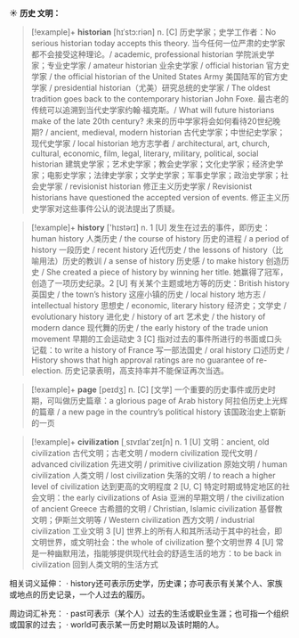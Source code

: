 ☀ <span class="category">**历史 文明：**</span>
>[!example]+ <span class="vocabulary">**historian**</span> [hɪˈstɔ:riən]
> <span class="definition">n. [C] 历史学家；史学工作者：</span>No serious historian today accepts this theory. 当今任何一位严肃的史学家都不会接受这种理论。/ academic, professional historian 学院派史学家；专业史学家 / amateur historian 业余史学家 / official historian 官方史学家 / the official historian of the United States Army 美国陆军的官方史学家 / presidential historian（尤美）研究总统的史学家 / The oldest tradition goes back to the contemporary historian John Foxe. 最古老的传统可以追溯到当代史学家约翰·福克斯。/ What will future historians make of the late 20th century? 未来的历中学家将会如何看待20世纪晚期? / ancient, medieval, modern historian 古代史学家；中世纪史学家；现代史学家 / local historian 地方志学者 / architectural, art, church, cultural, economic, film, legal, literary, military, political, social historian 建筑史学家；艺术史学家；教会史学家；文化史学家；经济史学家；电影史学家；法律史学家；文学史学家；军事史学家；政治史学家；社会史学家 / revisionist historian 修正主义历史学家 / Revisionist historians have questioned the accepted version of events. 修正主义历史学家对这些事件公认的说法提出了质疑。

>[!example]+ <span class="vocabulary">**history**</span> ['hɪstərɪ] 
> <span class="definition">n. 1 [U] 发生在过去的事件，即历史：</span>human history 人类历史 / the course of history 历史的进程 / a period of history 一段历史 / recent history 近代历史 / the lessons of history（比喻用法）历史的教训 / a sense of history 历史感 / to make history 创造历史 / She created a piece of history by winning her title. 她赢得了冠军，创造了一项历史纪录。<span class="definition">2 [U] 有关某个主题或地方等的历史：</span>British history 英国史 / the town’s history 这座小镇的历史 / local history 地方志 / intellectual history 思想史 / economic, literary history 经济史；文学史 / evolutionary history 进化史 / history of art 艺术史 / the history of modern dance 现代舞的历史 / the early history of the trade union movement 早期的工会运动史 <span class="definition">3 [C] 指对过去的事件所进行的书面或口头记载：</span>to write a history of France 写一部法国史 / oral history 口述历史 / History shows that high approval ratings are no guarantee of re-election. 历史记录表明，高支持率并不能保证再次当选。

>[!example]+ <span class="vocabulary">**page**</span> [peɪdӡ] 
> <span class="definition">n. [C] [文学] 一个重要的历史事件或历史时期，可叫做历史篇章：</span>a glorious page of Arab history 阿拉伯历史上光辉的篇章 / a new page in the country’s political history 该国政治史上崭新的一页

>[!example]+ <span class="vocabulary">**civilization**</span> [͵sɪvɪlaɪ'zeɪʃn] 
> <span class="definition">n. 1 [U] 文明：</span>ancient, old civilization 古代文明；古老文明 / modern civilization 现代文明 / advanced civilization 先进文明 / primitive civilization 原始文明 / human civilization 人类文明 / lost civilization 失落的文明 / to reach a higher level of civilization 达到更高的文明程度 <span class="definition">2 [U, C] 特定时期或特定地区的社会文明：</span>the early civilizations of Asia 亚洲的早期文明 / the civilization of ancient Greece 古希腊的文明 / Christian, Islamic civilization 基督教文明；伊斯兰文明等 / Western civilization 西方文明 / industrial civilization 工业文明 <span class="definition">3 [U] 世界上的所有人和其所活动于其中的社会，即文明世界，或文明社会：</span>the whole of civilization 整个文明世界 4 [U] 常是一种幽默用法，指能够提供现代社会的舒适生活的地方：</span>to be back in civilization 回到人类文明的生活方式

相关词义延伸：
· history还可表示历史学，历史课；亦可表示有关某个人、家族或地点的历史记录，一个人过去的履历。

周边词汇补充：
· past可表示（某个人）过去的生活或职业生涯；也可指一个组织或国家的过去；
· world可表示某一历史时期以及该时期的人。
